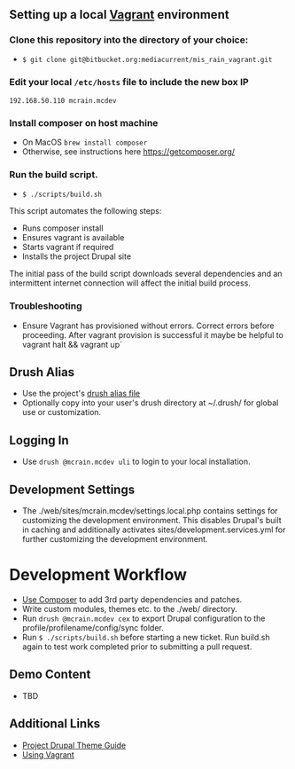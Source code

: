 #
## Setting up a local [Vagrant](http://vagrantup.com) environment

### Clone this repository into the directory of your choice:
- `$ git clone git@bitbucket.org:mediacurrent/mis_rain_vagrant.git`

### Edit your local `/etc/hosts` file to include the new box IP
    192.168.50.110 mcrain.mcdev

### Install composer on host machine
- On MacOS ```brew install composer```
- Otherwise, see instructions here https://getcomposer.org/

### Run the build script.
- `$ ./scripts/build.sh`

This script automates the following steps:

* Runs composer install
* Ensures vagrant is available
* Starts vagrant if required
* Installs the project Drupal site

The initial pass of the build script downloads several dependencies and an intermittent internet connection will affect the initial build process.

### Troubleshooting
* Ensure Vagrant has provisioned without errors. Correct errors before proceeding. After vagrant provision is successful it maybe be helpful to vagrant halt && vagrant up`

## Drush Alias
* Use the project's [drush alias file](drush/mcrain.mcdev.aliases.drushrc.php)
* Optionally copy into your user's drush directory at ~/.drush/ for global use or customization.

## Logging In
* Use `drush @mcrain.mcdev uli` to login to your local installation.

## Development Settings
* The ./web/sites/mcrain.mcdev/settings.local.php contains settings for customizing the development environment.  This disables Drupal's built in caching and additionally activates sites/development.services.yml for further customizing the development environment.

# Development Workflow

* [Use Composer](https://bitbucket.org/mediacurrent/drupal-project/src/HEAD/README.md) to add 3rd party dependencies and patches.
* Write custom modules, themes etc. to the ./web/ directory.
* Run `drush @mcrain.mcdev cex` to export Drupal configuration to the profile/profilename/config/sync folder.
* Run `$ ./scripts/build.sh` before starting a new ticket. Run build.sh again to test work completed prior to submitting a pull request.

## Demo Content
* TBD

## Additional Links
* [Project Drupal Theme Guide](https://bitbucket.org/mediacurrent/mis_rain_vagrant.git/src/HEAD/web/themes/custom/project_theme/README.md?fileviewer=file-view-default)
* [Using Vagrant](https://bitbucket.org/mediacurrent/mis_vagrant/src/HEAD/README.md)
